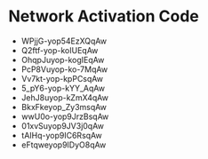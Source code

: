 # Network Activation Code
* WPjjG-yop54EzXQqAw
* Q2ftf-yop-koIUEqAw
* OhqpJuyop-kogIEqAw
* PcP8Vuyop-ko-7MqAw
* Vv7kt-yop-kpPCsqAw
* 5_pY6-yop-kYY_AqAw
* JehJ8uyop-kZmX4qAw
* BkxFkeyop_Zy3msqAw
* wwU0o-yop9JrzBsqAw
* 01xvSuyop9JV3j0qAw
* tAIHq-yop9IC6RsqAw
* eFtqweyop9IDyO8qAw